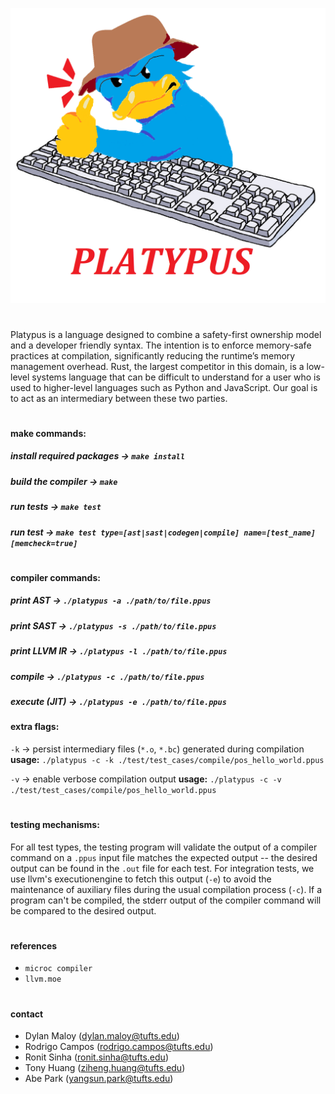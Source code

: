 ![oink](logo.png)

#

Platypus is a language designed to combine a safety-first ownership model and a developer friendly syntax. The intention is to enforce memory-safe practices at compilation, significantly reducing the runtime’s memory management overhead. Rust, the largest competitor in this domain, is a low-level systems language that can be difficult to understand for a user who is used to higher-level languages such as Python and JavaScript. Our goal is to act as an intermediary between these two parties.

#

#### make commands:
##### install required packages &rarr; ```make install```
##### build the compiler &rarr; ```make```
##### run tests &rarr; ```make test```
##### run test &rarr; ```make test type=[ast|sast|codegen|compile] name=[test_name] [memcheck=true]```

#

#### compiler commands:
##### print AST &rarr; ```./platypus -a ./path/to/file.ppus```
##### print SAST &rarr; ```./platypus -s ./path/to/file.ppus```
##### print LLVM IR &rarr; ```./platypus -l ./path/to/file.ppus```
##### compile &rarr; ```./platypus -c ./path/to/file.ppus```
##### execute (JIT) &rarr; ```./platypus -e ./path/to/file.ppus```

#### extra flags:
```-k``` &rarr; persist intermediary files (```*.o```, ```*.bc```) generated during compilation
**usage:** ```./platypus -c -k ./test/test_cases/compile/pos_hello_world.ppus```

```-v``` &rarr; enable verbose compilation output
**usage:** ```./platypus -c -v ./test/test_cases/compile/pos_hello_world.ppus```

#

#### testing mechanisms:
For all test types, the testing program will validate the output of
a compiler command on a ```.ppus``` input file matches the expected output -- the desired output can be found in the ```.out``` file for each test.  For integration tests, we use llvm's executionengine to fetch this output (```-e```) to avoid the maintenance of auxiliary files during the usual compilation process (```-c```). If a program can't be compiled, the stderr output of the compiler command will be compared to the desired output.

#

#### references
- ```microc compiler```
- ```llvm.moe```

#

#### contact
- Dylan Maloy (dylan.maloy@tufts.edu)
- Rodrigo Campos (rodrigo.campos@tufts.edu)
- Ronit Sinha (ronit.sinha@tufts.edu)
- Tony Huang (ziheng.huang@tufts.edu)
- Abe Park (yangsun.park@tufts.edu)